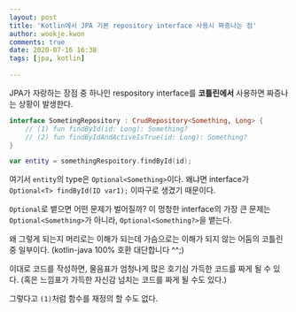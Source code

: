 ```yaml
---  
layout: post  
title: 'Kotlin에서 JPA 기본 repository interface 사용시 짜증나는 점'  
author: wookje.kwon  
comments: true  
date: 2020-07-16 16:38  
tags: [jpa, kotlin]  
  
---  
```


JPA가 자랑하는 장점 중 하나인 respository interface를 **코틀린에서** 사용하면 짜증나는 상황이 발생한다.

```kotlin
interface SometingRepository : CrudRepository<Something, Long> {
    // (1) fun findById(id: Long): Something?
    // (2) fun findByIdAndActiveIsTrue(id: Long): Something?
}
```

```kotlin
var entity = somethingRespoitory.findById(id);
```

여기서 `entity`의 type은 `Optional<Something>`이다. 왜냐면 interface가 `Optional<T> findById(ID var1);` 이따구로 생겼기 때문이다.  

`Optional`로 뱉으면 어떤 문제가 벌어질까? 이 멍청한 interface의 가장 큰 문제는 `Optional<Something>`가 아니라, `Optional<Something?>`을 뱉는다.  

왜 그렇게 되는지 머리로는 이해가 되는데 가슴으로는 이해가 되지 않는 어둠의 코틀린 중 일부이다. (kotlin-java 100% 호환 대단합니다 ^^;)  

이대로 코드를 작성하면, 물음표가 엄청나게 많은 호기심 가득한 코드를 짜게 될 수 있다. (혹은 느낌표가 가득한 자신감 넘치는 코드를 짜게 될 수도 있다.)

그렇다고 `(1)`처럼 함수를 재정의 할 수도 없다.